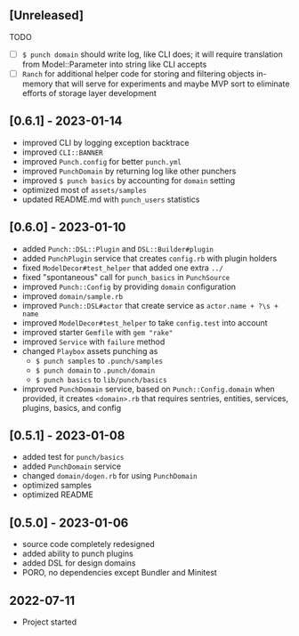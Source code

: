 ## [Unreleased]

TODO

- [ ] `$ punch domain` should write log, like CLI does; it will require translation from Model::Parameter into string like CLI accepts
- [ ] `Ranch` for additional helper code for storing and filtering objects in-memory that will serve for experiments and maybe MVP sort to eliminate efforts of storage layer development

## [0.6.1] - 2023-01-14

- improved CLI by logging exception backtrace
- improved `CLI::BANNER`
- improved `Punch.config` for better `punch.yml`
- improved `PunchDomain` by returning log like other punchers
- improved `$ punch basics` by accounting for `domain` setting
- optimized most of `assets/samples`
- updated README.md with `punch_users` statistics

## [0.6.0] - 2023-01-10

- added `Punch::DSL::Plugin` and `DSL::Builder#plugin`
- added `PunchPlugin` service that creates `config.rb` with plugin holders
- fixed `ModelDecor#test_helper` that added one extra `../`
- fixed "spontaneous" call for `punch_basics` in `PunchSource`
- improved `Punch::Config` by providing `domain` configuration
- improved `domain/sample.rb`
- improved `Punch::DSL#actor` that create service as `actor.name + ?\s + name`
- improved `ModelDecor#test_helper` to take `config.test` into account
- improved starter `Gemfile` with `gem "rake"`
- improved `Service` with `failure` method
- changed `Playbox` assets punching as
  - `$ punch samples` to `.punch/samples`
  - `$ punch domain` to `.punch/domain`
  - `$ punch basics` to `lib/punch/basics`
- improved `PunchDomain` service, based on `Punch::Config.domain` when provided, it creates `<domain>.rb` that requires sentries, entities, services, plugins, basics, and config

## [0.5.1] - 2023-01-08

- added test for `punch/basics`
- added `PunchDomain` service
- changed `domain/dogen.rb` for using `PunchDomain`
- optimized samples
- optimized README

## [0.5.0] - 2023-01-06

- source code completely redesigned
- added ability to punch plugins
- added DSL for design domains
- PORO, no dependencies except Bundler and Minitest

## 2022-07-11

- Project started
